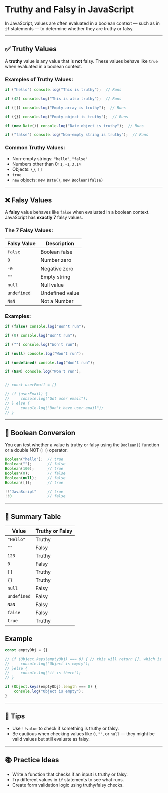 # Truthy and Falsy in JavaScript

In JavaScript, values are often evaluated in a boolean context — such as in `if` statements — to determine whether they are truthy or falsy.

---

## ✅ Truthy Values

A **truthy** value is any value that is **not** falsy. These values behave like `true` when evaluated in a boolean context.

### Examples of Truthy Values:

```javascript
if ("hello") console.log("This is truthy");  // Runs

if (42) console.log("This is also truthy");  // Runs

if ([]) console.log("Empty array is truthy");  // Runs

if ({}) console.log("Empty object is truthy");  // Runs

if (new Date()) console.log("Date object is truthy");  // Runs

if ("false") console.log("Non-empty string is truthy");  // Runs
```

### Common Truthy Values:

- Non-empty strings: `"hello"`, `"false"`
- Numbers other than 0: `1`, `-1`, `3.14`
- Objects: `{}`, `[]`
- `true`
- `new` objects: `new Date()`, `new Boolean(false)`

---

## ❌ Falsy Values

A **falsy** value behaves like `false` when evaluated in a boolean context. JavaScript has **exactly 7** falsy values.

### The 7 Falsy Values:

| Falsy Value      | Description               |
|------------------|---------------------------|
| `false`          | Boolean false             |
| `0`              | Number zero               |
| `-0`             | Negative zero             |
| `""`             | Empty string              |
| `null`           | Null value                |
| `undefined`      | Undefined value           |
| `NaN`            | Not a Number              |

### Examples:

```javascript
if (false) console.log("Won't run");

if (0) console.log("Won't run");

if ("") console.log("Won't run");

if (null) console.log("Won't run");

if (undefined) console.log("Won't run");

if (NaN) console.log("Won't run");


// const userEmail = []

// if (userEmail) {
//     console.log("Got user email");
// } else {
//     console.log("Don't have user email");
// }

```

---

## 🧪 Boolean Conversion

You can test whether a value is truthy or falsy using the `Boolean()` function or a double NOT (`!!`) operator.

```javascript
Boolean("hello");  // true
Boolean("");       // false
Boolean(100);      // true
Boolean(0);        // false
Boolean(null);     // false
Boolean([]);       // true
```

```javascript
!!"JavaScript"     // true
!!0                // false
```

---

## 🧠 Summary Table

| Value         | Truthy or Falsy |
|---------------|-----------------|
| `"Hello"`     | Truthy          |
| `""`          | Falsy           |
| `123`         | Truthy          |
| `0`           | Falsy           |
| `[]`          | Truthy          |
| `{}`          | Truthy          |
| `null`        | Falsy           |
| `undefined`   | Falsy           |
| `NaN`         | Falsy           |
| `false`       | Falsy           |
| `true`        | Truthy          |

## Example
```Javascript
const emptyObj = {}

// if (Object.keys(emptyObj) === 0) { // this will return [], which is a truthy value. So, [] === 0 is false as 0 is falsy and the code will not run
//     console.log("Object is empty");
// }else {
//     console.log("it is there");
// }

if (Object.keys(emptyObj).length === 0) {
    console.log("Object is empty");
}
```

---

## 📌 Tips

- Use `!!value` to check if something is truthy or falsy.
- Be cautious when checking values like `0`, `""`, or `null` — they might be valid values but still evaluate as falsy.

---

## 📚 Practice Ideas

- Write a function that checks if an input is truthy or falsy.
- Try different values in `if` statements to see what runs.
- Create form validation logic using truthy/falsy checks.
